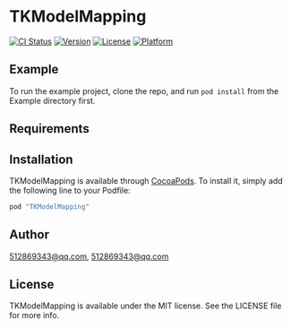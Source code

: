 # TKModelMapping

[![CI Status](http://img.shields.io/travis/512869343@qq.com/TKModelMapping.svg?style=flat)](https://travis-ci.org/512869343@qq.com/TKModelMapping)
[![Version](https://img.shields.io/cocoapods/v/TKModelMapping.svg?style=flat)](http://cocoapods.org/pods/TKModelMapping)
[![License](https://img.shields.io/cocoapods/l/TKModelMapping.svg?style=flat)](http://cocoapods.org/pods/TKModelMapping)
[![Platform](https://img.shields.io/cocoapods/p/TKModelMapping.svg?style=flat)](http://cocoapods.org/pods/TKModelMapping)

## Example

To run the example project, clone the repo, and run `pod install` from the Example directory first.

## Requirements

## Installation

TKModelMapping is available through [CocoaPods](http://cocoapods.org). To install
it, simply add the following line to your Podfile:

```ruby
pod "TKModelMapping"
```

## Author

512869343@qq.com, 512869343@qq.com

## License

TKModelMapping is available under the MIT license. See the LICENSE file for more info.
